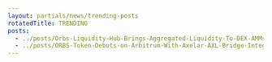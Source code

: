 ```yaml
---
layout: partials/news/trending-posts
rotatedTitle: TRENDING
posts:
  - ../posts/Orbs-Liquidity-Hub-Brings-Aggregated-Liquidity-To-DEX-AMMs-Launched-with-QuickSwap.md
  - ../posts/ORBS-Token-Debuts-on-Arbitrum-With-Axelar-AXL-Bridge-Integration.md
---
```


